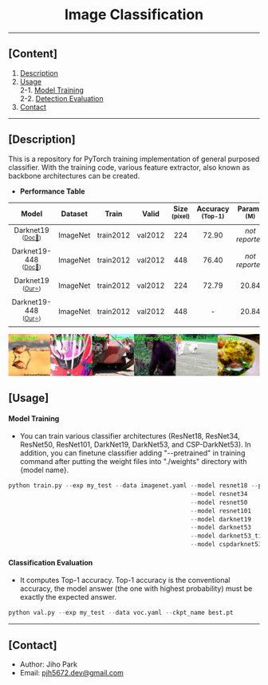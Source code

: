 # <div align="center">Image Classification</div>

---

## [Content]
1. [Description](#description)   
2. [Usage](#usage)  
2-1. [Model Training](#model-training)  
2-2. [Detection Evaluation](#detection-evaluation)  
3. [Contact](#contact)   

---

## [Description]

This is a repository for PyTorch training implementation of general purposed classifier. With the training code, various feature extractor, also known as backbone architectures can be created.  


 - **Performance Table**

| Model | Dataset | Train | Valid | Size<br><sup>(pixel) | Accuracy<br><sup>(Top-1) | Params<br><sup>(M) | FLOPs<br><sup>(B) |
| :---: | :---: | :---: | :---: | :---: | :---: | :---: | :---: |
| Darknet19<br><sup>(<u>Doc:page_with_curl:</u>)</br> | ImageNet | train2012 | val2012 | 224 | 72.90 | *not reported* | 7.29 |
| Darknet19-448<br><sup>(<u>Doc:page_with_curl:</u>)</br> | ImageNet | train2012 | val2012 | 448 | 76.40 | *not reported* | 22.33 |
| Darknet19<br><sup>(<u>Our:star:</u>)</br> | ImageNet | train2012 | val2012 | 224 | 72.79 | 20.84 | 5.62 |
| Darknet19-448<br><sup>(<u>Our:star:</u>)</br> | ImageNet | train2012 | val2012 | 448 | - | 20.84 | 22.47 |


![result](./asset/data.jpg)



## [Usage]


#### Model Training 

 - You can train various classifier architectures (ResNet18, ResNet34, ResNet50, ResNet101, DarkNet19, DarkNet53, and CSP-DarkNet53). In addition, you can finetune classifier adding "--pretrained" in training command after putting the weight files into "./weights" directory with {model name}.  


```python
python train.py --exp my_test --data imagenet.yaml --model resnet18 --pretrained (optional)
                                                   --model resnet34
                                                   --model resnet50
                                                   --model resnet101
                                                   --model darknet19
                                                   --model darknet53
                                                   --model darknet53_tiny
                                                   --model cspdarknet53 --width_multiple 1.0 --depth_multiple 1.0
```


#### Classification Evaluation

 - It computes Top-1 accuracy. Top-1 accuracy is the conventional accuracy, the model answer (the one with highest probability) must be exactly the expected answer. 

```python
python val.py --exp my_test --data voc.yaml --ckpt_name best.pt
```


---
## [Contact]
- Author: Jiho Park  
- Email: pjh5672.dev@gmail.com  